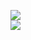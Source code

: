 [![](https://img.shields.io/badge/Made%20With-Github%20Spray-lightgrey.svg?style=for-the-badge&logo=github)](https://github.com/Annihil/github-spray#775)  
[![](https://i.imgur.com/2DrTn0Z.gif)](https://github.com/Annihil/github-spray)
